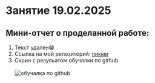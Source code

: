 # Занятие 19.02.2025
## Мини-отчет о проделанной работе:
1. Текст удален😁
2. Ссылка на мой репозиторий: [пикми](https://github.com/gavkoshmigk/lesson1/blob/main/code.md)
3. Скрин с резульатом обучалки по github </br></br>
![обучалка по github]([https://github.com/user-attachments/assets/1bca9bdd-fa2a-4cb3-a8d8-620e57db0453](https://github.com/BMSTU-Informatics-by-nuchyobitva/1-intro-to-github-gavkoshmigk/blob/c31e96478f696ee200ea2d16f194b0037701006b/%D0%BE%D0%B1%D1%83%D1%87%D0%B0%D0%BB%D0%BA%D0%B0%20%D0%BF%D0%BE%20github.png))
